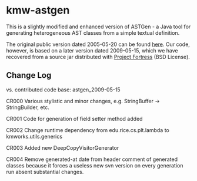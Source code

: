 kmw-astgen
==========

This is a slightly modified and enhanced version of ASTGen - a Java tool for generating heterogeneous AST classes from a
simple textual definition.

The original public version dated 2005-05-20 can be found [here](http://sourceforge.net/projects/astgen/).
Our code, however, is based on a later version dated 2009-05-15, which we have recovered from a source jar distributed
with [Project Fortress](http://java.net/projects/projectfortress/sources/sources/show) (BSD License).

Change Log
----------

vs. contributed code base: astgen_2009-05-15

CR000 Various stylistic and minor changes, e.g. StringBuffer -> StringBuilder, etc.

CR001 Code for generation of field setter method added

CR002 Change runtime dependency from edu.rice.cs.plt.lambda to kmworks.utils.generics

CR003 Added new DeepCopyVisitorGenerator

CR004 Remove generated-at date from header comment of generated classes because it forces a 
useless new svn version on every generation run absent substantial changes.
